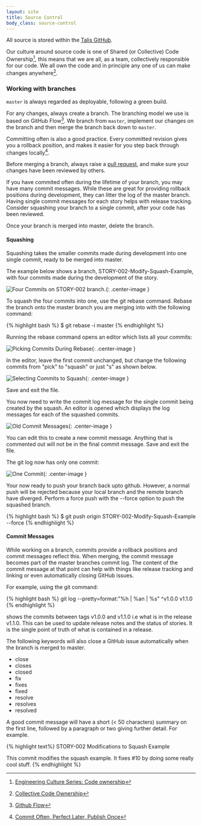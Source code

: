 ```yaml
---
layout: site
title: Source Control
body_class: source-control
---
```



All source is stored within the [Talis GitHub](https://github.com/talis).

Our culture around source code is one of Shared (or Collective) Code Ownership[^1], this means that we are all, as a team, collectively responsible for our code. We all own the code and in principle any one of us can make changes anywhere[^2]. 

### Working with branches

`master` is always regarded as deployable, following a green build.

For any changes, always create a branch. The branching model we use is based on GitHub Flow[^3]. We branch from `master`, implement our changes on the branch and then merge the branch back down to `master`.

Committing often is also a good practice. Every committed revision gives you a rollback position, and makes it easier for you step back through changes locally[^4].

Before merging a branch, always raise a [pull request](code-reviews.html), and make sure your changes have been reviewed by others.

If you have commited often during the lifetime of your branch, you may have many commit messages. While these are great for providing rollback positions during development, they can litter the log of the master branch. Having single commit messages for each story helps with release tracking. Consider squashing your branch to a single commit, after your code has been reviewed.   

Once your branch is merged into master, delete the branch.

#### Squashing

Squashing takes the smaller commits made during development into one single commit, ready to be merged into master.

The example  below shows a branch, STORY-002-Modify-Squash-Example, with four commits made during the development of the story.

![Four Commits on STORY-002 branch.](/images/topics/squash/squash_example_001.png){: .center-image }

To squash the four commits into one, use the git rebase command. Rebase the branch onto the master branch you are merging into with the following command:

{% highlight bash %}
$ git rebase -i master
{% endhighlight %}

Running the rebase command opens an editor which lists all your commits:

![Picking Commits During Rebase](/images/topics/squash/squash_example_002.png){: .center-image }

In the editor, leave the first commit unchanged, but change the following commits from "pick" to "squash" or just "s" as shown below.

![Selecting Commits to Squash](/images/topics/squash/squash_example_003.png){: .center-image }

Save and exit the file.

You now need to write the commit log message for the single commit being created by the squash. An editor is opened which displays the log messages for each of the squashed commits. 

![Old Commit Messages](/images/topics/squash/squash_example_004.png){: .center-image }

You can edit this to create a new commit message. Anything that is commented out will not be in the final commit message. Save and exit the file.

The git log now has only one commit:

![One Commit](/images/topics/squash/squash_example_005.png){: .center-image }

Your now ready to push your branch back upto github. However, a normal push will be rejected because your local branch and the remote branch have diverged. Perform a force push with the --force option to push the squashed branch.

{% highlight bash %}
$ git push origin STORY-002-Modify-Squash-Example --force
{% endhighlight %}

#### Commit Messages

While working on a branch, commits provide a rollback positions and commit messages reflect this. When merging, the commit message becomes part of the master branches commit log. The content of the commit message at that point can help with things like release tracking and linking or even automatically closing GitHub issues.

For example, using the git command:

{% highlight bash %}
git log --pretty=format:"%h | %an | %s" ^v1.0.0 v1.1.0
{% endhighlight %}

shows the commits between tags v1.0.0 and v1.1.0 i.e what is in the release v1.1.0. This can be used to update release notes and the status of stories. It is the single point of truth of what is contained in a release.

The following keywords will also close a GitHub issue automatically when the branch is merged to master.

<ul>
	<li>close</li>
	<li>closes</li>
	<li>closed</li>
	<li>fix</li>
	<li>fixes</li>
	<li>fixed</li>
	<li>resolve</li>
	<li>resolves</li>
	<li>resolved</li>
</ul>

A good commit message will have a short (< 50 characters) summary on the first line, followed by a paragraph or two giving further detail. For example.

{% highlight text%}
STORY-002 Modifications to Squash Example

This commit modifies the squash example. 
It fixes #10 by doing some really cool stuff.
{% endhighlight %}



[^1]: [Engineering Culture Series: Code ownership](https://code.facebook.com/posts/263824650408138/engineering-culture-series-code-ownership/)
[^2]: [Collective Code Ownership](http://www.jamesshore.com/Agile-Book/collective_code_ownership.html)
[^3]: [Github Flow](https://guides.github.com/introduction/flow/)
[^4]: [Commit Often, Perfect Later, Publish Once](https://sethrobertson.github.io/GitBestPractices/)